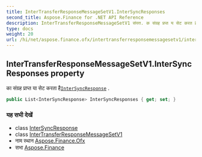 ```yaml
---
title: InterTransferResponseMessageSetV1.InterSyncResponses
second_title: Aspose.Finance for .NET API Reference
description: InterTransferResponseMessageSetV1 संपत्त. क संग्रह प्रप्त य सेट करत हैInterSyncResponse .
type: docs
weight: 20
url: /hi/net/aspose.finance.ofx/intertransferresponsemessagesetv1/intersyncresponses/
---
```

## InterTransferResponseMessageSetV1.InterSyncResponses property

का संग्रह प्राप्त या सेट करता है[`InterSyncResponse`](../../../aspose.finance.ofx.intertransfer/intersyncresponse/) .

```csharp
public List<InterSyncResponse> InterSyncResponses { get; set; }
```

### यह सभी देखें

* class [InterSyncResponse](../../../aspose.finance.ofx.intertransfer/intersyncresponse/)
* class [InterTransferResponseMessageSetV1](../)
* नाम स्थान [Aspose.Finance.Ofx](../../intertransferresponsemessagesetv1/)
* सभा [Aspose.Finance](../../../)


